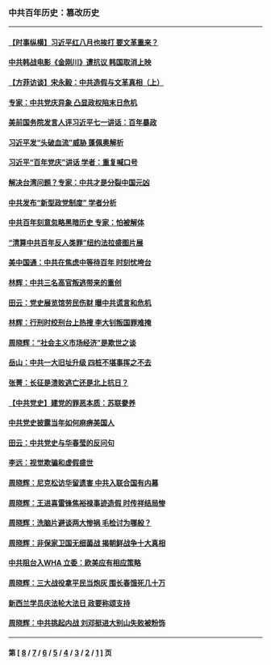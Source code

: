 ### 中共百年历史：篡改历史
---
#### [【时事纵横】习近平红八月也挨打 要文革重来？](../../pages/nf1176115/n13231393.md?10010430) 
#### [中共韩战电影《金刚川》遭抗议 韩国取消上映](../../pages/nf1176115/n13219114.md?10010430) 
#### [【方菲访谈】宋永毅：中共造假与文革真相（上）](../../pages/nf1176115/n13200760.md?10010430) 
#### [专家：中共党庆异象 凸显政权陷末日危机](../../pages/nf1176115/n13067084.md?10010430) 
#### [美前国务院发言人评习近平七一讲话：百年暴政](../../pages/nf1176115/n13066986.md?10010430) 
#### [习近平发“头破血流”威胁 蓬佩奥解析](../../pages/nf1176115/n13063604.md?10010430) 
#### [习近平“百年党庆”讲话 学者：重复喊口号](../../pages/nf1176115/n13061411.md?10010430) 
#### [解决台湾问题？专家：中共才是分裂中国元凶](../../pages/nf1176115/n13060811.md?10010430) 
#### [中共发布“新型政党制度” 学者分析](../../pages/nf1176115/n13056354.md?10010430) 
#### [中共百年刻意忽略黑暗历史 专家：怕被解体](../../pages/nf1176115/n13056056.md?10010430) 
#### [“清算中共百年反人类罪”纽约法拉盛图片展](../../pages/nf1176115/n13052220.md?10010430) 
#### [美中国通：中共在焦虑中等待百年 时刻忧垮台](../../pages/nf1176115/n13048820.md?10010430) 
#### [林辉：中共三名高官叛逃带来的重创](../../pages/nf1176115/n13035206.md?10010430) 
#### [田云：党史展览馆劳民伤财 曝中共谎言和危机](../../pages/nf1176115/n13033900.md?10010430) 
#### [林辉：行刑时绞刑台上热搜 李大钊叛国罪难掩](../../pages/nf1176115/n13031965.md?10010430) 
#### [周晓辉：“社会主义市场经济”是欺世之谈](../../pages/nf1176115/n13024090.md?10010430) 
#### [岳山：中共一大旧址升级 四桩不堪事挥之不去](../../pages/nf1176115/n13021697.md?10010430) 
#### [张菁：长征是溃败逃亡还是北上抗日？](../../pages/nf1176115/n13020585.md?10010430) 
#### [【中共党史】建党的罪恶本质：苏联豢养](../../pages/nf1176115/n13011888.md?10010430) 
#### [中共党史披露当年如何麻痹美国人](../../pages/nf1176115/n12966400.md?10010430) 
#### [田云：中共党史与华春莹的反问句](../../pages/nf1176115/n12765178.md?10010430) 
#### [李远：视觉欺骗和虚假盛世](../../pages/nf1176115/n12993376.md?10010430) 
#### [周晓辉：尼克松访华留遗害 中共入联合国有内幕](../../pages/nf1176115/n12991422.md?10010430) 
#### [周晓辉：王进喜雷锋焦裕禄事迹造假 时传祥结局惨](../../pages/nf1176115/n12985497.md?10010430) 
#### [周晓辉：洗脑片避谈两大惨祸 毛检讨为哪般？](../../pages/nf1176115/n12971285.md?10010430) 
#### [周晓辉：非保家卫国无细菌战 揭朝鲜战争十大真相](../../pages/nf1176115/n12954161.md?10010430) 
#### [中共阻台入WHA 立委：欧美应有相应策略](../../pages/nf1176115/n12939343.md?10010430) 
#### [周晓辉：三大战役拿平民当炮灰 围长春饿死几十万](../../pages/nf1176115/n12934921.md?10010430) 
#### [新西兰学员庆法轮大法日 政要称颂支持](../../pages/nf1176115/n12932715.md?10010430) 
#### [周晓辉：中共挑起内战 刘邓挺进大别山失败被粉饰](../../pages/nf1176115/n12929004.md?10010430) 

---
#### 第 [ [8](./8.md?10010430) / [7](./7.md?10010430) / [6](./6.md?10010430) / [5](./5.md?10010430) / [4](./4.md?10010430) / [3](./3.md?10010430) / [2](./2.md?10010430) / [1](./1.md?10010430) ] 页
